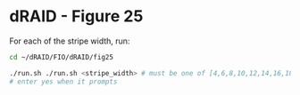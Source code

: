 # dRAID - Figure 25

For each of the stripe width, run:
```Bash
cd ~/dRAID/FIO/dRAID/fig25

./run.sh ./run.sh <stripe_width> # must be one of [4,6,8,10,12,14,16,18]
# enter yes when it prompts
```